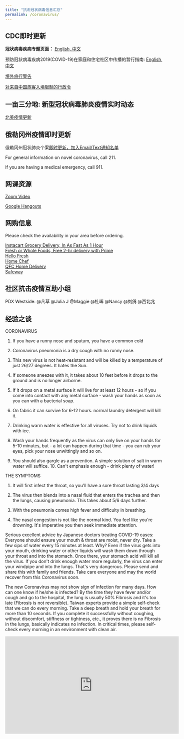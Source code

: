 ```yaml
---
title: "抗击冠状病毒信息汇总"
permalink: /coronavirus/
---
```


## CDC即时更新

**冠状病毒疾病专题页面：** [English, ](https://www.cdc.gov/coronavirus/2019-ncov/index.html) [中文](https://www.cdc.gov/coronavirus/2019-ncov/index-Chinese.html)

预防冠状病毒疾病2019(COVID-19)在家庭和住宅社区中传播的暂行指南: [English, ](https://www.cdc.gov/coronavirus/2019-ncov/hcp/guidance-prevent-spread.html)[中文](https://www.cdc.gov/coronavirus/2019-ncov/hcp/guidance-prevent-spread-chinese.html)

[境外旅行警告](https://wwwnc.cdc.gov/travel/notices)

[对来自中国旅客入境限制的行政令](https://www.whitehouse.gov/presidential-actions/proclamation-suspension-entry-immigrants-nonimmigrants-persons-pose-risk-transmitting-2019-novel-coronavirus/)

## 一亩三分地: 新型冠状病毒肺炎疫情实时动态

[北美疫情更新](https://coronavirus.1point3acres.com/)

## 俄勒冈州疫情即时更新

俄勒冈州冠状肺炎个案[即时更新，](https://www.oregon.gov/oha/PH/DISEASESCONDITIONS/DISEASESAZ/Pages/emerging-respiratory-infections.aspx)[加入Email/Text通知名单](https://public.govdelivery.com/accounts/ORDHS/subscriber/new?topic_id=ORDHS_816)

For general information on novel coronavirus, call 211.

If you are having a medical emergency, call 911.

## 网课资源

[Zoom Video](https://zoom.us/pricing/?zcid=1173&creative=372727188207&keyword=zoom%20conferencing&matchtype=e&network=g&device=c&gclid=Cj0KCQiAtOjyBRC0ARIsAIpJyGM2mCb13c8btM37KoSr1del8LUuJvqEBKmMekuMNdOGAhUyU0RIohQaAieFEALw_wcB)

[Google Hangouts](https://gsuite.google.com/products/meet/?utm_source=google&utm_medium=cpc&utm_campaign=na-US-all-en-dr-bkws-all-all-trial-e-dr-1008072&utm_content=text-ad-none-any-DEV_c-CRE_421690103164-ADGP_Hybrid%20%7C%20AW%20SEM%20%7C%20BKWS%20~%20EXA%20%2F%2F%20Hangouts%20%5B1:1%5D%20Google%20Hangouts-KWID_43700015211414153-kwd-362516399437&utm_term=KW_google%20hangouts-ST_google%20hangouts&gclid=Cj0KCQiAtOjyBRC0ARIsAIpJyGPZgVkdW7AdV5MSedOd13YmMF7kOl2xjqkNf0JBRU-OJstajgyZ7_IaAtJ8EALw_wcB&gclsrc=aw.ds)

## 网购信息

Please check the availability in your area before ordering.

[Instacart Grocery Delivery, In As Fast As 1 Hour](https://www.instacart.com/store/qfc/storefront)  
[Fresh or Whole Foods, Free 2-hr delivery with Prime‎](https://www.amazon.com/fmc/learn-more?tag=googhydr-20&hvadid=393036419508&hvpos=&hvexid=&hvnetw=g&hvrand=8912707584283355947&hvpone=&hvptwo=&hvqmt=b&hvdev=c&hvdvcmdl=&hvlocint=&hvlocphy=9061078&hvtargid=aud-646675774026:kwd-297107986473&ref=pd_sl_8bies8siiy_b)  
[Hello Fresh](https://www.hellofresh.com/pages/affiliate-general-90off?c=CP90FS&cjevent=59732a3c5b8111ea831403310a240612&utm_campaign=Compado+-+90Off%2C+Including+Free+Shipping%21&utm_id=cj~13964783&utm_medium=cpa&utm_source=Compado+GmbH~cj)  
[Home Chef](https://www.homechef.com/)  
[QFC Home Delivery](https://www.qfc.com/i/ways-to-shop/delivery)  
[Safeway](https://www.safeway.com/?cmpid=ps_swy_spi_ecom_goo&s_kwcid=AL!10316!3!343532355727!e!!g!!safeway%20grocery%20delivery&ds_rl=1274059&gclid=Cj0KCQiAtOjyBRC0ARIsAIpJyGNZNXjtJGitSvPYhRnVRX1mG1qOzPLNOYHYzh3HB379ALiUYpdctRUaAj8gEALw_wcB&gclsrc=aw.ds)  

## 社区抗击疫情互助小组

PDX Westside: @凡草 @Julia J @Maggie @杜晖 @Nancy @刘鸽 @西北兆

## 经验之谈

CORONAVIRUS

1. If you have a runny nose and sputum, you have a common cold

2. Coronavirus pneumonia is a dry cough with no runny nose.

3. This new virus is not heat-resistant and will be killed by a temperature of just 26/27 degrees. It hates the Sun.

4. If someone sneezes with it, it takes about 10 feet before it drops to the ground and is no longer airborne.

5. If it drops on a metal surface it will live for at least 12 hours - so if you come into contact with any metal surface - wash your hands as soon as you can with a bacterial soap.

6. On fabric it can survive for 6-12 hours. normal laundry detergent will kill it.

7. Drinking warm water is effective for all viruses. Try not to drink liquids with ice.

8. Wash your hands frequently as the virus can only live on your hands for 5-10 minutes, but - a lot can happen during that time - you can rub your eyes, pick your nose unwittingly and so on.

9. You should also gargle as a prevention. A simple solution of salt in warm water will suffice. 10. Can't emphasis enough - drink plenty of water!

THE SYMPTOMS

1. It will first infect the throat, so you'll have a sore throat lasting 3/4 days

2. The virus then blends into a nasal fluid that enters the trachea and then the lungs, causing pneumonia. This takes about 5/6 days further.

3. With the pneumonia comes high fever and difficulty in breathing.

4. The nasal congestion is not like the normal kind. You feel like you're drowning. It's imperative you then seek immediate attention.

Serious excellent advice by Japanese doctors treating COVID-19 cases: Everyone should ensure your mouth & throat are moist, never dry. Take a few sips of water every 15 minutes at least. Why? Even if the virus gets into your mouth, drinking water or other liquids will wash them down through your throat and into the stomach. Once there, your stomach acid will kill all the virus. If you don't drink enough water more regularly, the virus can enter your windpipe and into the lungs. That's very dangerous. Please send and share this with family and friends. Take care everyone and may the world recover from this Coronavirus soon.

The new Coronavirus may not show sign of infection for many days. How can one know if he/she is infected? By the time they have fever and/or cough and go to the hospital, the lung is usually 50% Fibrosis and it's too late (Fibrosis is not reversible). Taiwan experts provide a simple self-check that we can do every morning. Take a deep breath and hold your breath for more than 10 seconds. If you complete it successfully without coughing, without discomfort, stiffness or tightness, etc., it proves there is no Fibrosis in the lungs, basically indicates no infection. In critical times, please self-check every morning in an environment with clean air.

<iframe width="555" height="312" src="https://www.youtube.com/embed/r5r4g7KWuts" frameborder="0" allow="accelerometer; autoplay; encrypted-media; gyroscope; picture-in-picture" allowfullscreen></iframe>
